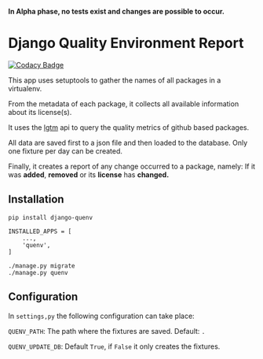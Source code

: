 **In Alpha phase, no tests exist and changes are possible to occur.**

Django Quality Environment Report
=================================

[![Codacy Badge](https://api.codacy.com/project/badge/Grade/6e68470878d84d79b54f95a6831459a4)](https://app.codacy.com/app/raratiru/django-quenv?utm_source=github.com&utm_medium=referral&utm_content=raratiru/django-quenv&utm_campaign=Badge_Grade_Settings)

This app uses setuptools to gather the names of all packages in a virtualenv.


From the metadata of each package, it collects all available information about
its license(s).


It uses the [lgtm](https://lgtm.com/) api to query the quality metrics of
github based packages.

All data are saved first to a json file and then loaded to the database.
Only one fixture per day can be created.

Finally, it creates a report of any change occurred to a package, namely:
If it was **added**, **removed** or its **license** has **changed.**


Installation
------------
```
pip install django-quenv
```

```
INSTALLED_APPS = [
    ...,
    'quenv',
]
```

```
./manage.py migrate
./manage.py quenv
```

Configuration
-------------
In `settings,py` the following configuration can take place:

`QUENV_PATH`: The path where the fixtures are saved. Default: `.`

`QUENV_UPDATE_DB`: Default `True`, if `False` it only creates the fixtures.
